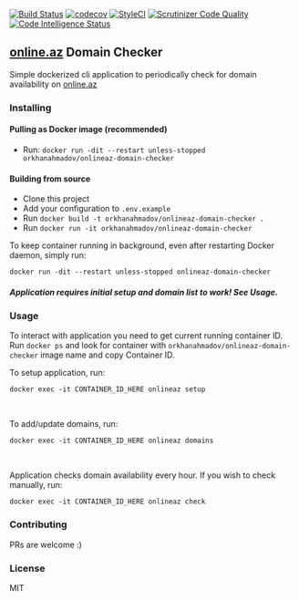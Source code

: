 [![Build Status](https://travis-ci.org/orkhanahmadov/onlineaz-domain-checker.svg?branch=master)](https://travis-ci.org/orkhanahmadov/onlineaz-domain-checker)
[![codecov](https://codecov.io/gh/orkhanahmadov/onlineaz-domain-checker/branch/master/graph/badge.svg)](https://codecov.io/gh/orkhanahmadov/onlineaz-domain-checker)
[![StyleCI](https://github.styleci.io/repos/175622936/shield?branch=master)](https://github.styleci.io/repos/175622936)
[![Scrutinizer Code Quality](https://scrutinizer-ci.com/g/orkhanahmadov/onlineaz-domain-checker/badges/quality-score.png?b=master)](https://scrutinizer-ci.com/g/orkhanahmadov/onlineaz-domain-checker/?branch=master)
[![Code Intelligence Status](https://scrutinizer-ci.com/g/orkhanahmadov/onlineaz-domain-checker/badges/code-intelligence.svg?b=master)](https://scrutinizer-ci.com/code-intelligence)

## [online.az](https://online.az) Domain Checker

Simple dockerized cli application to periodically check for domain availability on [online.az](https://online.az)

### Installing

#### Pulling as Docker image (recommended)

- Run: ```docker run -dit --restart unless-stopped orkhanahmadov/onlineaz-domain-checker```

#### Building from source

- Clone this project
- Add your configuration to ```.env.example```
- Run ```docker build -t orkhanahmadov/onlineaz-domain-checker .``` 
- Run ```docker run -it orkhanahmadov/onlineaz-domain-checker```

To keep container running in background, even after restarting Docker daemon, simply run:

```docker run -dit --restart unless-stopped onlineaz-domain-checker```

##### Application requires initial setup and domain list to work! See Usage.

### Usage

To interact with application you need to get current running container ID. Run ``docker ps`` and look for container with ``orkhanahmadov/onlineaz-domain-checker`` image name and copy Container ID.

To setup application, run: 

```docker exec -it CONTAINER_ID_HERE onlineaz setup```

<br />

To add/update domains, run: 

```docker exec -it CONTAINER_ID_HERE onlineaz domains```

<br />

Application checks domain availability every hour. If you wish to check manually, run: 

```docker exec -it CONTAINER_ID_HERE onlineaz check```

### Contributing

PRs are welcome :)

### License
MIT
